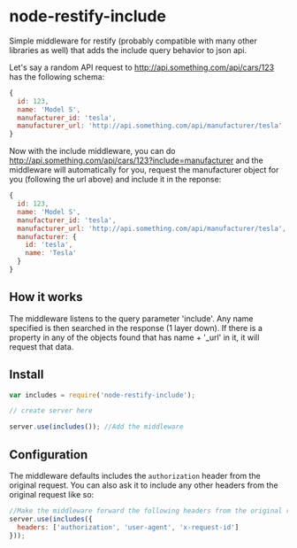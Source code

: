 node-restify-include
====================

Simple middleware for restify (probably compatible with many other libraries as well) that adds the include query behavior to json api.

Let's say a random API request to http://api.something.com/api/cars/123 has the following schema:

```javascript
{
  id: 123,
  name: 'Model S',
  manufacturer_id: 'tesla',
  manufacturer_url: 'http://api.something.com/api/manufacturer/tesla'
}
```

Now with the include middleware, you can do http://api.something.com/api/cars/123?include=manufacturer and the middleware will automatically for you, request the manufacturer object for you (following the url above) and include it in the reponse:

```javascript
{
  id: 123,
  name: 'Model S',
  manufacturer_id: 'tesla',
  manufacturer_url: 'http://api.something.com/api/manufacturer/tesla',
  manufacturer: {
    id: 'tesla',
    name: 'Tesla'
  }
}
```

How it works
------------

The middleware listens to the query parameter 'include'. Any name specified is then searched in the response (1 layer down). If there is a property in any of the objects found that has name + '_url' in it, it will request that data.

Install
-------

```javascript
var includes = require('node-restify-include');

// create server here

server.use(includes()); //Add the middleware
```

Configuration
-------------

The middleware defaults includes the `authorization` header from the original request. You can also ask it to include any other headers from the original request like so:

```javascript
//Make the middleware forward the following headers from the original request.
server.use(includes({
  headers: ['authorization', 'user-agent', 'x-request-id']
}));
```
